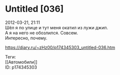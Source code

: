 Untitled [036]
===============

   
 2012-03-21, 21:11   
  Шёл я по улице и тут меня окатил из лужи джип.   
 А я на него не обозлился. Совсем.   
 Интересно, почему.   
    
 <https://diary.ru/~zHz00/p174345303_untitled-036.htm>   
   
 Теги:   
 [[Автомобили]]   
 ID: p174345303